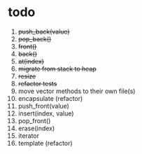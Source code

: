 # todo
1. ~~push_back(value)~~
1. ~~pop_back()~~
1. ~~front()~~
1. ~~back()~~
1. ~~at(index)~~
1. ~~migrate from stack to heap~~
1. ~~resize~~
1. ~~refactor tests~~
1. move vector methods to their own file(s)
1. encapsulate (refactor)
1. push_front(value)
1. insert(index, value)
1. pop_front()
1. erase(index)
1. iterator
1. template (refactor)
